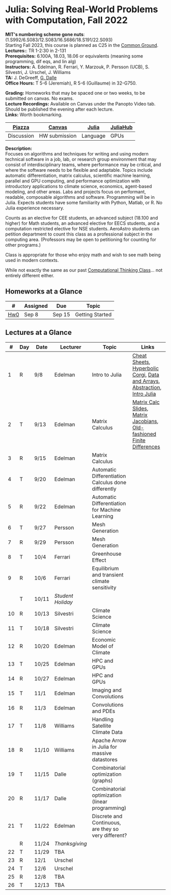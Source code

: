 # Julia: Solving Real-World Problems with Computation, Fall 2022

**MIT's numbering scheme gone nuts**: (1.S992/6.S083/12.S083/16.S686/18.S191/22.S093)  
Starting Fall 2023, this course is planned as C25 in the [Common Ground](https://computing.mit.edu/cross-cutting/common-ground-for-computing-education/common-ground-subjects/).  
**Lectures:**: TR 1-2:30 in 2-131  
**Prerequisites:** 6.100A, 18.03, 18.06 or equivalents (meaning some programming, dif eqs, and lin alg)  
**Instructors:** A. Edelman, R. Ferrari, Y. Marzouk, P. Persson (UCB), S. Silvestri, J. Urschel, J. Williams  
**TA:** J. DeGreeff, [G. Dalle](https://gdalle.github.io/)  
**Office Hours:** T 5-6 (Jeremiah), R 5-6 (Guillaume) in 32-G750.

**Grading:** Homeworks that may be spaced one or two weeks, to be submitted on canvas.  No exams.  
**Lecture Recordings:** Available on Canvas under the Panopto Video tab. Should be published the evening after each lecture.  
**Links:** Worth bookmarking.  

| [Piazza](https://piazza.com/mit/fall2022/179e6) | [Canvas](https://canvas.mit.edu/courses/15758) | [Julia](https://julialang.org/) | [JuliaHub](https://juliahub.com/ui/Home) 
|-|-|-|-|
|Discussion|HW submission |Language|GPUs|

**Description:**  
Focuses on algorithms and techniques for writing and using modern technical software in a job, lab, or research group environment that may consist of interdisciplinary teams, where performance may be critical, and where the software needs to be flexible and adaptable. Topics include automatic differentiation, matrix calculus, scientific machine learning, parallel and GPU computing, and performance optimization with introductory applications to climate science, economics, agent-based modeling, and other areas. Labs and projects focus on performant, readable, composable algorithms and software. Programming will be in Julia. Expects students have some familiarity with Python, Matlab, or R. No Julia experience necessary.

Counts as an elective for CEE students, an advanced subject (18.100 and higher) for Math students, an advanced elective for EECS students, and a computation restricted elective for NSE students. AeroAstro students can petition department to count this class as a professional subject in the computing area.
(Professors may be open to petitioning for counting for other programs.)

Class is appropriate for those who enjoy math and wish to see math being used in modern contexts.

While not exactly the same as our past [Computational Thinking Class](https://computationalthinking.mit.edu/Spring21/)... not entirely different either.

## Homeworks at a Glance

|#|Assigned|Due|Topic|
|-|-|-|-|
|[Hw0](https://mit-c25.netlify.app/class%20homeworks/hw0) | Sep 8| Sep 15 | Getting Started|

## Lectures at a Glance

|#|Day|Date|Lecturer|Topic| Links |
|-|-|-|-|-|-|
|1|R|9/8|Edelman|Intro to Julia| [Cheat Sheets](https://computationalthinking.mit.edu/Spring21/cheatsheets/), [Hyperbolic Corgi](https://mit-c25.netlify.app/class%20notebooks/1.hyperboliccorgi), [Data and Arrays](https://mit-c25.netlify.app/class%20notebooks/1.%20images%20as%20data%20and%20arrays), [Abstraction](https://mit-c25.netlify.app/class%20notebooks/1.%20abstraction), [Intro Julia](https://gdalle.github.io/IntroJulia/)|
|2|T|9/13|Edelman|Matrix Calculus| [Matrix Calc Slides](https://docs.google.com/presentation/d/1TGZ5I3ZP907-itZrslKF4miReNzV1dAOXNU4QMCHkd8/edit#slide=id.p), [Matrix Jacobians](<https://mit-c25.netlify.app/class notebooks/2. matrix jacobians>), [Old-fashioned Finite Differences](<https://mit-c25.netlify.app/class%20notebooks/2.%20old%20fashioned%20finite%20differences>)|
|3|R|9/15|Edelman|Matrix Calculus|
|4|T|9/20|Edelman|Automatic Differentiation Calculus done differently|
|5|R|9/22|Edelman|Automatic Differentiation for Machine Learning  |
|6|T|9/27|Persson|Mesh Generation|
|7|R|9/29|Persson|Mesh Generation|
|8|T|10/4|Ferrari|Greenhouse Effect|
|9|R|10/6|Ferrari|Equilibrium and transient climate sensitivity|
||T|10/11|*Student Holiday*||
|10|R|10/13|Silvestri|Climate Science|
|11|T|10/18|Silvestri|Climate Science|
|12|R|10/20|Edelman|Economic Model of Climate|
|13|T|10/25|Edelman|HPC and GPUs|
|14|R|10/27|Edelman|HPC and GPUs|
|15|T|11/1|Edelman|Imaging and Convolutions|
|16|R|11/3|Edelman|Convolutions and PDEs |
|17|T|11/8|Williams|Handling Satellite Climate Data|
|18|R|11/10|Williams|Apache Arrow in Julia for massive datastores|
|19|T|11/15|Dalle|Combinatorial optimization (graphs)|
|20|R|11/17|Dalle|Combinatorial optimization (linear programming)|
|21|T|11/22|Edelman|Discrete and Continuous, are they so very different?|
||R|11/24|*Thanksgiving*||
|22|T|11/29|TBA||
|23|R|12/1|Urschel|
|24|T|12/6|Urschel||
|25|R|12/8|TBA||
|26|T|12/13|TBA||
